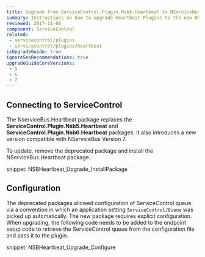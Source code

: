 ```yaml
---
title: Upgrade from ServiceControl.Plugin.NsbX.Heartbeat to NServiceBus.Heartbeat
summary: Instructions on how to upgrade Heartbeat Plugins to the new NServiceBus.Heartbeat package
reviewed: 2017-11-08
component: ServiceControl
related:
 - servicecontrol/plugins
 - servicecontrol/plugins/heartbeat
isUpgradeGuide: true
ignoreSeoRecommendations: true
upgradeGuideCoreVersions:
 - 5
 - 6
 - 7
---
```



## Connecting to ServiceControl

The NserviceBus.Heartbeat package replaces the **ServiceControl.Plugin.Nsb5.Heartbeat** and **ServiceControl.Plugin.Nsb6.Heartbeat** packages. It also introduces a new version compatible with NServiceBus Version 7.

To update, remove the deprecated package and install the NServiceBus.Heartbeat package.

snippet: NSBHeartbeat_Upgrade_InstallPackage

## Configuration

The deprecated packages allowed configuration of ServiceControl queue via a convention in which an application setting `ServiceControl/Queue` was picked up automatically. The new package requires explicit configuration. When upgrading, the following code needs to be added to the endpoint setup code to retrieve the ServiceControl queue from the configuration file and pass it to the plugin.

snippet: NSBHeartbeat_Upgrade_Configure
